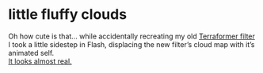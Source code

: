 <!--
  id: 312
  date: 2007-12-23
  modified: 2007-12-23
  slug: little-fluffy-clouds
  type: post
  excerpt: <p>Oh how cute is that&#8230; while accidentally recreating my old Terraformer filter I took a little sidestep in Flash, displacing the new filter&#8217;s cloud map with it&#8217;s animated self. It looks almost real.</p>
  categories: Flash, ActionScript
  tags: 
  inCv: 
  inPortfolio: 
  dateFrom: 
  dateTo: 
-->

# little fluffy clouds

<p>Oh how cute is that&#8230; while accidentally recreating my old <a href="http://www.filterforge.com/filters/2199.html">Terraformer filter</a> I took a little sidestep in Flash, displacing the new filter&#8217;s cloud map with it&#8217;s animated self.<br />
<a href="javascript:Sjeiti.showIFrame('test/clouds/index.html',400,400,'fluffy clouds')" title="3D recursion">It looks almost real.</a></p>
